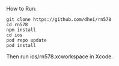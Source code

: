 How to Run:

```
git clone https://github.com/dhei/rn578
cd rn578
npm install
cd ios
pod repo update
pod install
```
Then run ios/rn578.xcworkspace in Xcode.
